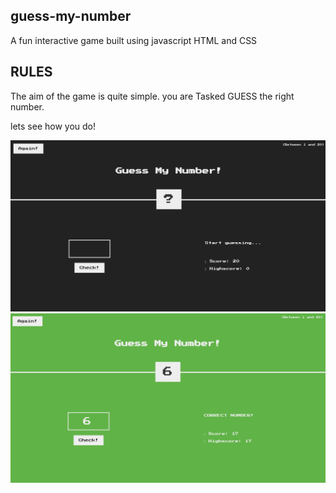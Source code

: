 ## guess-my-number

A fun interactive game built using javascript HTML and CSS

## RULES

The aim of the game is quite simple. you are Tasked GUESS the right number.

lets see how you do!

![Guess](guess-my-number.png?raw=true "Guess my number")
![Guess](correct-guess.png?raw=true "Correct Guess")
